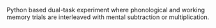 Python based dual-task experiment where phonological and working memory trials are interleaved with mental subtraction or multiplication.
